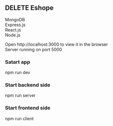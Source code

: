 ## DELETE Eshope ##
MongoDB<br/>
Express.js<br/>
React.js<br/>
Node.js<br/>


Open http://localhost:3000 to view it in the browser<br/>
Server running on port 5000

### Satart app
npm run dev

### Start backend side<br/>
npm run server

### Start frontend side<br/>
npm run client


